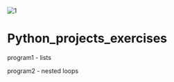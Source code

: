 ![1](https://user-images.githubusercontent.com/72028760/126071682-3b81f429-3ab3-4c94-9fdb-855d062e2e9b.jpg)

# Python_projects_exercises

program1 - lists

program2 - nested loops
